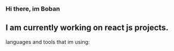 ### Hi there, im Boban
## I am currently working on react js projects.


languages and tools that im using:

